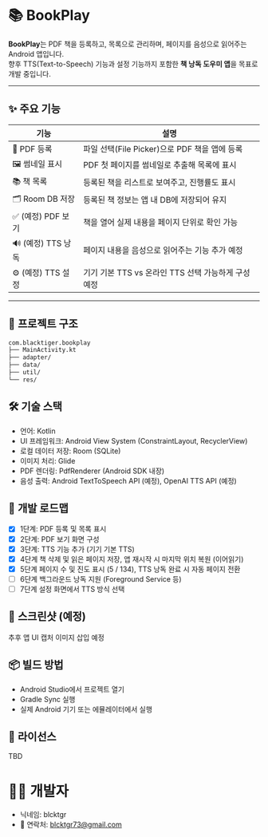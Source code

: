 # 📚 BookPlay

**BookPlay**는 PDF 책을 등록하고, 목록으로 관리하며, 페이지를 음성으로 읽어주는 Android 앱입니다.  
향후 TTS(Text-to-Speech) 기능과 설정 기능까지 포함한 **책 낭독 도우미 앱**을 목표로 개발 중입니다.

---

## ✨ 주요 기능

| 기능 | 설명 |
|------|------|
| 📄 PDF 등록 | 파일 선택(File Picker)으로 PDF 책을 앱에 등록 |
| 🖼 썸네일 표시 | PDF 첫 페이지를 썸네일로 추출해 목록에 표시 |
| 📚 책 목록 | 등록된 책을 리스트로 보여주고, 진행률도 표시 |
| 🗂 Room DB 저장 | 등록된 책 정보는 앱 내 DB에 저장되어 유지 |
| ✅ (예정) PDF 보기 | 책을 열어 실제 내용을 페이지 단위로 확인 가능 |
| 🔊 (예정) TTS 낭독 | 페이지 내용을 음성으로 읽어주는 기능 추가 예정 |
| ⚙️ (예정) TTS 설정 | 기기 기본 TTS vs 온라인 TTS 선택 가능하게 구성 예정 |

---

## 📂 프로젝트 구조

``` bash
com.blacktiger.bookplay
├── MainActivity.kt
├── adapter/
├── data/
├── util/
└── res/
```

## 🛠 기술 스택
- 언어: Kotlin
- UI 프레임워크: Android View System (ConstraintLayout, RecyclerView)
- 로컬 데이터 저장: Room (SQLite)
- 이미지 처리: Glide
- PDF 렌더링: PdfRenderer (Android SDK 내장)
- 음성 출력: Android TextToSpeech API (예정), OpenAI TTS API (예정)

## 🚧 개발 로드맵
- [X] 1단계: PDF 등록 및 목록 표시
- [X] 2단계: PDF 보기 화면 구성
- [X] 3단계: TTS 기능 추가 (기기 기본 TTS)
- [X] 4단계	책 삭제 및 읽은 페이지 저장, 앱 재시작 시 마지막 위치 복원 (이어읽기)
- [X] 5단계	페이지 수 및 진도 표시 (5 / 134), TTS 낭독 완료 시 자동 페이지 전환
- [ ] 6단계	백그라운드 낭독 지원 (Foreground Service 등)
- [ ] 7단계	설정 화면에서 TTS 방식 선택

## 📸 스크린샷 (예정)
추후 앱 UI 캡처 이미지 삽입 예정

## 📦 빌드 방법
- Android Studio에서 프로젝트 열기
- Gradle Sync 실행
- 실제 Android 기기 또는 에뮬레이터에서 실행

## 🪪 라이선스
TBD

# 🙋‍♂️ 개발자
- 닉네임: blcktgr
- 📧 연락처: blcktgr73@gmail.com



